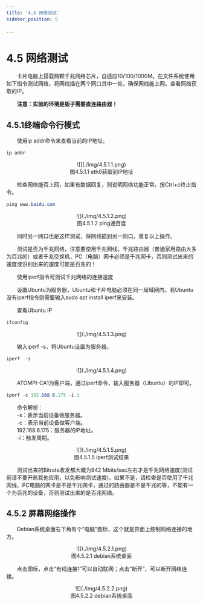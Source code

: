 ```yaml
---
title: '4.5 网络测试'
sidebar_position: 5

---
```


# 4.5 网络测试

&emsp;&emsp;卡片电脑上搭载两颗千兆网络芯片，自适应10/100/1000M。在文件系统使用如下指令测试网络，将网线插在两个网口其中一处，确保网线能上网。查看网络获取的IP。

&emsp;&emsp;**注意：实验的环境是板子需要直连路由器！**

## 4.5.1终端命令行模式

&emsp;&emsp;使用ip addr命令来查看当前的IP地址。

```c#
ip addr
```

<center>
![](./img/4.5.1.1.png)<br />
图4.5.1.1 eth0获取到IP地址
</center>

&emsp;&emsp;检查网络能否上网，如果有数据回复，则说明网络功能正常。按Ctrl+c终止指令。

```c#
ping www.baidu.com
```

<center>
![](./img/4.5.1.2.png)<br />
图4.5.1.2 ping通百度
</center>

&emsp;&emsp;同时另一网口也是这样测试，将网线插到另一网口，重复以上操作。

&emsp;&emsp;测试是否为千兆网络，注意要使用千兆网线，千兆路由器（普通家用路由大多为百兆的）或者千兆交换机，PC（电脑）网卡必须是千兆网卡，否则测试出来的速度或识别出来的速度可能是百兆的！

&emsp;&emsp;使用iperf指令可测试千兆网络的连接速度

&emsp;&emsp;设置Ubuntu为服务器，Ubuntu和卡片电脑必须在同一局域网内。若Ubuntu没有iperf指令则需要输入sudo apt install iperf来安装。

&emsp;&emsp;查看Ubuntu IP

```c#
ifconfig
```

<center>
![](./img/4.5.1.3.png)
</center>

&emsp;&emsp;输入iperf -s，将Ubuntu设置为服务器。

```c#
iperf  -s
```

<center>
![](./img/4.5.1.4.png)
</center>

&emsp;&emsp;ATOMPI-CA1为客户端，通过iperf命令，输入服务器（Ubuntu）的IP即可。

```c#
iperf -c 192.168.6.175 -i 1
```

&emsp;&emsp;命令解析：<br />
&emsp;&emsp;-s：表示当前设备做服务器。<br />
&emsp;&emsp;-c：表示当前设备做客户端。<br />
&emsp;&emsp;192.168.6.175：服务器的IP地址。<br />
&emsp;&emsp;-i：触发周期。

<center>
![](./img/4.5.1.5.png)<br />
图4.5.1.5 iperf测试结果
</center>

&emsp;&emsp;测试出来的Bitrate收发都大概为942 Mbits/sec左右才是千兆网络速度(测试前请不要开启其他应用，以免影响测试速度)，如果不是，请检查是否使用了千兆网线、PC电脑的网卡是不是千兆网卡，通过的路由器是不是千兆的等，不能有一个为百兆的设备，否则测试出来的是百兆网络。

## 4.5.2 屏幕网络操作

&emsp;&emsp;Debian系统桌面右下角有个“电脑”图标，这个就是界面上控制网络连接的地方。

<center>
![](./img/4.5.2.1.png)<br />
图4.5.2.1 debian系统桌面
</center>

&emsp;&emsp;点击图标，点击“有线连接1”可以自动联网；点击“断开”，可以断开网络连接。

<center>
![](./img/4.5.2.2.png)<br />
图4.5.2.2 debian系统桌面
</center>







